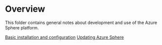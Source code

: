 # Overview

This folder contains general notes about development and use of the Azure Sphere platform.

[Basic installation and configuration](BasicConfig.md)
[Updating Azure Sphere](Update.md)